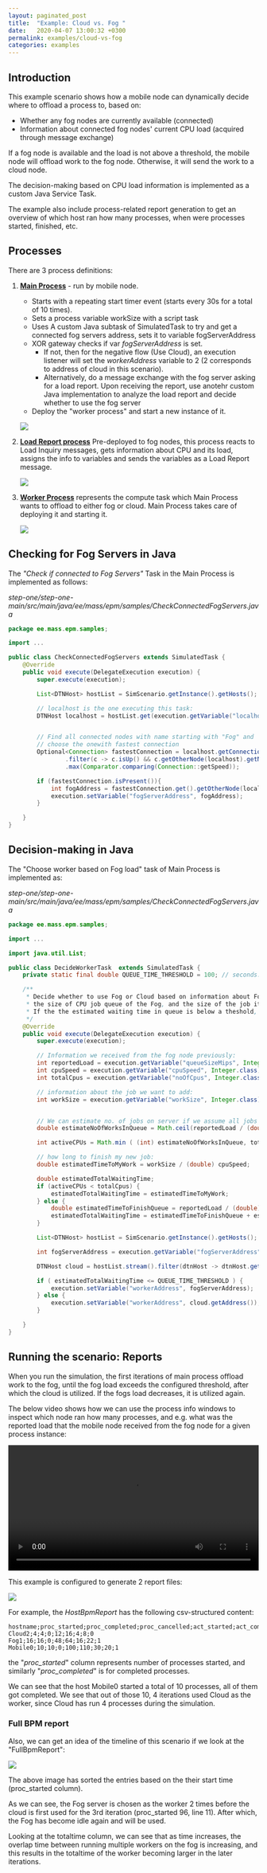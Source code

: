```yaml
---
layout: paginated_post
title:  "Example: Cloud vs. Fog "
date:   2020-04-07 13:00:32 +0300
permalink: examples/cloud-vs-fog
categories: examples
---
```


## Introduction
This example scenario shows how a mobile node can dynamically decide where to offload a process to, based on:

* Whether any fog nodes are currently available (connected)
* Information about connected fog nodes' current CPU load (acquired through message exchange)

If a fog node is available and the load is not above a threshold, the mobile node will offload work to the fog node. Otherwise, it will send the work to a cloud node.

The decision-making based on CPU load information is implemented as a custom Java Service Task.

The example also include process-related report generation to get an overview of which host ran how many processes, when were processes started, finished, etc.

## Processes

There are 3 process definitions:

1. **<u>Main Process</u>** - run by mobile node. 

   * Starts with a repeating start timer event (starts every 30s for a total of 10 times).
   * Sets a process variable workSize with a script task
   * Uses A custom Java subtask of SimulatedTask to try and get a connected fog servers address, sets it to variable fogServerAddress
   * XOR gateway checks if var *fogServerAddress* is set. 
     * If not, then for the negative flow (Use Cloud), an execution listener will set the *workerAddress* variable to 2 (2 corresponds to address of cloud in this scenario).
     * Alternatively, do a message exchange with the fog server asking for a load report. Upon receiving the report, use anotehr custom Java implementation to analyze the load report and decide whether to use the fog server
   * Deploy the "worker process" and start a new instance of it.

   ![](https://kodu.ut.ee/~jaks/public/step-one/wiki-media/cloudvsfog/process_main.png)

2. **<u>Load Report process</u>** Pre-deployed to fog nodes, this process reacts to Load Inquiry messages, gets information about CPU and its load, assigns the info to variables and sends the variables as a Load Report message.

   ![](https://kodu.ut.ee/~jaks/public/step-one/wiki-media/cloudvsfog/process_loadreport.png)

3. **<u>Worker Process</u>** represents the compute task which Main Process wants to offload to either fog or cloud. Main Process takes care of deploying it and starting it.

   ![](https://kodu.ut.ee/~jaks/public/step-one/wiki-media/cloudvsfog/process_worker.png)

   

## Checking for Fog Servers in Java

The *"Check if connected to Fog Servers"* Task in the Main Process is implemented as follows:

​	 *step-one/step-one-main/src/main/java/ee/mass/epm/samples/CheckConnectedFogServers.java* 

```java
package ee.mass.epm.samples;

import ...

public class CheckConnectedFogServers extends SimulatedTask {
    @Override
    public void execute(DelegateExecution execution) {
        super.execute(execution);

        List<DTNHost> hostList = SimScenario.getInstance().getHosts();

        // localhost is the one executing this task:
        DTNHost localhost = hostList.get(execution.getVariable("localhost", Integer.class));


        // Find all connected nodes with name starting with "Fog" and 
        // choose the onewith fastest connection
        Optional<Connection> fastestConnection = localhost.getConnections().stream()
                .filter(c -> c.isUp() && c.getOtherNode(localhost).getName().startsWith("Fog"))
                .max(Comparator.comparing(Connection::getSpeed));

        if (fastestConnection.isPresent()){
            int fogAddress = fastestConnection.get().getOtherNode(localhost).getAddress();
            execution.setVariable("fogServerAddress", fogAddress);
        }

    }
}
```



## Decision-making in Java

The "Choose worker based on Fog load" task of Main Process is implemented as:

 *step-one/step-one-main/src/main/java/ee/mass/epm/samples/CheckConnectedFogServers.java* 

```java
package ee.mass.epm.samples;

import ...

import java.util.List;

public class DecideWorkerTask  extends SimulatedTask {
    private static final double QUEUE_TIME_THRESHOLD = 100; // seconds. consider using a process variable

    /**
     * Decide whether to use Fog or Cloud based on information about Fog hosts' CPU configuration,
     * the size of CPU job queue of the Fog, and the size of the job item we want to add to the Fog.
     * If the the estimated waiting time in queue is below a theshold, use the fog, otherwise use cloud.
     */
    @Override
    public void execute(DelegateExecution execution) {
        super.execute(execution);

        // Information we received from the fog node previously:
        int reportedLoad = execution.getVariable("queueSizeMips", Integer.class);
        int cpuSpeed = execution.getVariable("cpuSpeed", Integer.class);
        int totalCpus = execution.getVariable("noOfCpus", Integer.class);

        // information about the job we want to add:
        int workSize = execution.getVariable("workSize", Integer.class);


        // We can estimate no. of jobs on server if we assume all jobs on server have the same size (workSize) for this example
        double estimateNoOfWorksInQueue = Math.ceil(reportedLoad / (double) workSize);

        int activeCPUs = Math.min ( (int) estimateNoOfWorksInQueue, totalCpus);

        // how long to finish my new job:
        double estimatedTimeToMyWork = workSize / (double) cpuSpeed;

        double estimatedTotalWaitingTime;
        if (activeCPUs < totalCpus) {
            estimatedTotalWaitingTime = estimatedTimeToMyWork;
        } else {
            double estimatedTimeToFinishQueue = reportedLoad / (double) ( cpuSpeed * activeCPUs);
            estimatedTotalWaitingTime = estimatedTimeToFinishQueue + estimatedTimeToMyWork;
        }

        List<DTNHost> hostList = SimScenario.getInstance().getHosts();

        int fogServerAddress = execution.getVariable("fogServerAddress", Integer.class);

        DTNHost cloud = hostList.stream().filter(dtnHost -> dtnHost.getName().startsWith("Cloud")).findFirst().orElse(null);

        if ( estimatedTotalWaitingTime <= QUEUE_TIME_THRESHOLD ) {
            execution.setVariable("workerAddress", fogServerAddress);
        } else {
            execution.setVariable("workerAddress", cloud.getAddress());
        }

    }
}
```





## Running the scenario: Reports

When you run the simulation, the first iterations of main process offload work to the fog, until the fog load exceeds the configured threshold, after which the cloud is utilized. If the fogs load decreases, it is utilized again.

The below video shows how we can use the process info windows to inspect which node ran how many processes, and e.g. what was the reported load that the mobile node received from the fog node for a given process instance:

<div class="myvideo">
       <video  style="display:block; width:100%; height:auto;" autoplay controls loop="loop">
           <source src="https://kodu.ut.ee/~jaks/public/step-one/wiki-media/cloudvsfog/scenario.webm" type="video/webm" />
       </video>
    </div>



This example is configured to generate 2 report files:

![](https://kodu.ut.ee/~jaks/public/step-one/wiki-media/cloudvsfog/report_files.png)

For example, the *HostBpmReport* has the following  csv-structured content:

```
hostname;proc_started;proc_completed;proc_cancelled;act_started;act_completed;msgs_sent;msgs_recvd;signals_recvd
Cloud2;4;4;0;12;16;4;8;0
Fog1;16;16;0;48;64;16;22;1
Mobile0;10;10;0;100;110;30;20;1
```

the "*proc_started*" column represents number of processes started, and similarly "*proc_completed*" is for completed processes.

We can see that the host Mobile0 started a total of 10 processes, all of them got completed. We see that out of those 10, 4 iterations used Cloud as the worker, since Cloud has run 4 processes during the simulation.

### Full BPM report

Also, we can get an idea of the timeline of this scenario if we look at the "FullBpmReport":

![](https://kodu.ut.ee/~jaks/public/step-one/wiki-media/cloudvsfog/report_csv.png)

The above image has sorted the entries based on the their start time (proc_started column).

As we can see, the Fog server is chosen as the worker 2 times before the cloud is first used for the 3rd iteration (proc_started 96, line 11). After which, the Fog has become idle again and will be used.

Looking at the totaltime column, we can see that as time increases, the overlap time between running multiple workers on the fog is increasing, and this results in the totaltime of the worker becoming larger in the later iterations.